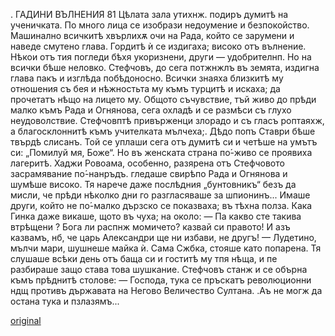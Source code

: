 ﻿. ГАДИНИ ВЪЛНЕНИЯ
81
Цѣлата зала утихнж. подиръ думитѣ на ученичката. По много лица се изобрази недоумение и безпокойство. Машинално всичкитѣ хвърлихѫ очи на Рада, който се зарумени и наведе смутено глава. Гордитѣ ѝ се издигаха; високо отъ вълнение. Нѣкои отъ тия погледи бѣхя укоризнени, други — удобрителнп. Но на всички бѣше неловко. Стефчовъ, до сега потжнжлъ въ земята, издигна глава пакъ и изглѣда побѣдоносно. Всички знаяха близкитѣ му отношения съ бея и нѣжностьта му къмъ турцитѣ и искаха; да прочетатъ нѣщо на лицето му. Общото съчувствие, тъй живо до прѣди малко къмъ Рада и Огнянова, сега охладѣ и се размѣси съ глухо неудоволствие. Стефчовптѣ привърженци злорадо и съ гласъ роптаяхж, а благосклоннитѣ къмъ учителката мълчеха;. Дѣдо попъ Ставри бѣше твърдѣ слисанъ. Той се уплаши сега отъ думитѣ си и четѣше на умътъ си: „Помилуй мя, Боже“. Но въ женската страна по́-живо се проявиха лагеритѣ. Хаджи Ровоама, особенно, разярена отъ Стефчовото засрамявание по́-нанръдъ. гледаше свирѣпо Рада и Огнянова и шумѣше високо. Тя нарече даже послѣдния „бунтовникъ“ безъ да мисли, че прѣди нѣколко дни го разгласяваше за шпионинъ... Имаше други, който не по́-малко дързско се показваха; въ тѣхна полза. Кака Гинка даже викаше, щото въ чуха; на около:
— Па какво сте такива втрѣщени ? Бога ли распнж момичето? казвай си правото! И азъ казвамъ, нб, че царь Александри ще ни избави, не другъ!
— Лудетино, мълчи мари, шушнеше майка ѝ.
Сама Сжбка, стояше като попарена. Тя слушаше всѣки день отъ баща си и гоститѣ му тпя нѣща, и пе разбираше защо става това шушкание.
Стефчовъ станж и се обърна къмъ прѣднитѣ столове:
— Господа, тука се пръскатъ революционни ндщ противъ държавата на Негово Величество Султана. .Аъ не могж да остана тука и пзлазямъ...


[original](images/096.jpg)